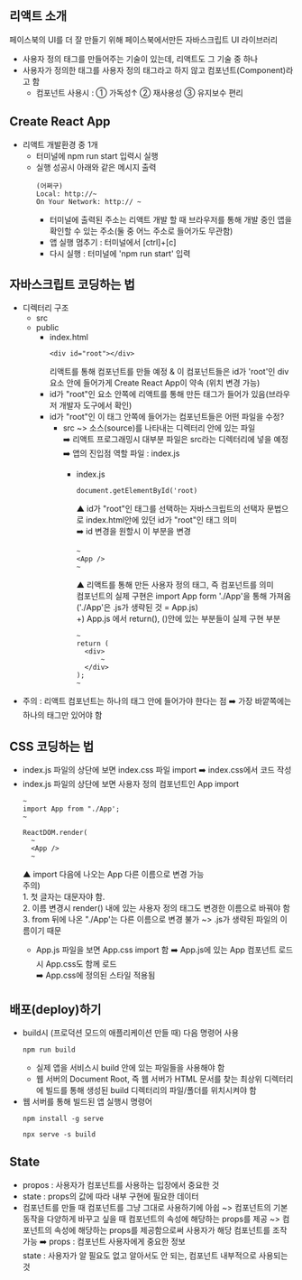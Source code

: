## 리액트 소개
페이스북의 UI를 더 잘 만들기 위해 페이스북에서만든 자바스크립트 UI 라이브러리
- 사용자 정의 태그를 만들어주는 기술이 있는데, 리액트도 그 기술 중 하나
- 사용자가 정의한 태그를 사용자 정의 태그라고 하지 않고 컴포넌트(Component)라고 함
  - 컴포넌트 사용시 : ① 가독성↑ ② 재사용성 ③ 유지보수 편리

## Create React App
- 리액트 개발환경 중 1개
  - 터미널에 npm run start 입력시 실행
  - 실행 성공시 아래와 같은 메시지 출력
     ```
    (어쩌구)
    Local: http://~
    On Your Network: http:// ~
    ```
     - 터미널에 출력된 주소는 리액트 개발 할 때 브라우저를 통해 개발 중인 앱을 확인할 수 있는 주소(둘 중 어느 주소로 들어가도 무관함)
     - 앱 실행 멈추기 : 터미널에서 [ctrl]+[c]
     - 다시 실행 : 터미널에 'npm run start' 입력

## 자바스크립트 코딩하는 법
- 디렉터리 구조
  - src
  - public
    - index.html 
      ```
      <div id="root"></div>
      ```
      리액트를 통해 컴포넌트를 만들 예정 & 이 컴포넌트들은 id가 'root'인 div 요소 안에 들어가게 Create React App이 약속 (위치 변경 가능)
    - id가 "root"인 요소 안쪽에 리액트를 통해 만든 태그가 들어가 있음(브라우저 개발자 도구에서 확인)
    - id가 "root"인 이 태그 안쪽에 들어가는 컴포넌트들은 어떤 파일을 수정?   
      - src ~> 소스(source)를 나타내는 디렉터리 안에 있는 파일   
        ➡️ 리액트 프로그래밍시 대부분 파일은 src라는 디렉터리에 넣을 예정   
        ➡️ 앱의 진입점 역할 파일 : index.js
        - index.js
          ```
          document.getElementById('root)
          ```
          ▲ id가 "root"인 태그를 선택하는 자바스크립트의 선택자 문법으로 index.html안에 있던 id가 "root"인 태그 의미   
          ➡️ id 변경을 원할시 이 부분을 변경

          ```
          ~
          <App />
          ~
          ```
          ▲ 리액트를 통해 만든 사용자 정의 태그, 즉 컴포넌트를 의미   
          컴포넌트의 실제 구현은 import App form './App'을 통해 가져옴('./App'은 .js가 생략된 것 = App.js)   
         +) App.js 에서 return(), ()안에 있는 부분들이 실제 구현 부분
          ```
          ~
          return (
            <div>
                ~
            </div>
          );
          ~
          ```
- 주의 : 리액트 컴포넌트는 하나의 태그 안에 들어가야 한다는 점 ➡️ 가장 바깥쪽에는 하나의 태그만 있어야 함

## CSS 코딩하는 법
- index.js 파일의 상단에 보면 index.css 파일 import ➡️ index.css에서 코드 작성
- index.js 파일의 상단에 보면 사용자 정의 컴포넌트인 App import
  ```
  ~
  import App from "./App';
  ~

  ReactDOM.render(
    ~
    <App />
    ~
  ```
  ▲ import 다음에 나오는 App 다른 이름으로 변경 가능   
  주의)   
        1. 첫 글자는 대문자야 함.   
        2. 이름 변경시 render() 내에 있는 <App /> 사용자 정의 태그도 변경한 이름으로 바꿔야 함   
        3. from 뒤에 나온 "./App'는 다른 이름으로 변경 불가 ~> .js가 생략된 파일의 이름이기 때문
  - App.js 파일을 보면 App.css import 함 ➡️ App.js에 있는 App 컴포넌트 로드시 App.css도 함께 로드   
    ➡️ App.css에 정의된 스타일 적용됨


## 배포(deploy)하기
- build시 (프로덕션 모드의 애플리케이션 만들 때) 다음 명령어 사용
  ```
  npm run build
  ```
  - 실제 앱을 서비스시 build 안에 있는 파일들을 사용해야 함
  - 웹 서버의 Document Root, 즉 웹 서버가 HTML 문서를 찾는 최상위 디렉터리에 빌드를 통해 생성된 build 디렉터리의 파일/폴더를 위치시켜야 함
- 웹 서버를 통해 빌드된 앱 실행시 명령어
  ```
  npm install -g serve
  ```
  ```
  npx serve -s build
  ```

## State
- propos : 사용자가 컴포넌트를 사용하는 입장에서 중요한 것
- state : props의 값에 따라 내부 구현에 필요한 데이터
- 컴포넌트를 만들 때 컴포넌트를 그냥 그대로 사용하기에 아쉽 ~> 컴포넌트의 기본 동작을 다양하게 바꾸고 싶을 때 컴포넌트의 속성에 해당하는 props를 제공 ~> 컴포넌트의 속성에 해당하는 props를 제공함으로써 사용자가 해당 컴포넌트를 조작 가능
➡️ props : 컴포넌트 사용자에게 중요한 정보   
   state : 사용자가 알 필요도 없고 알아서도 안 되는, 컴포넌트 내부적으로 사용되는 것 
